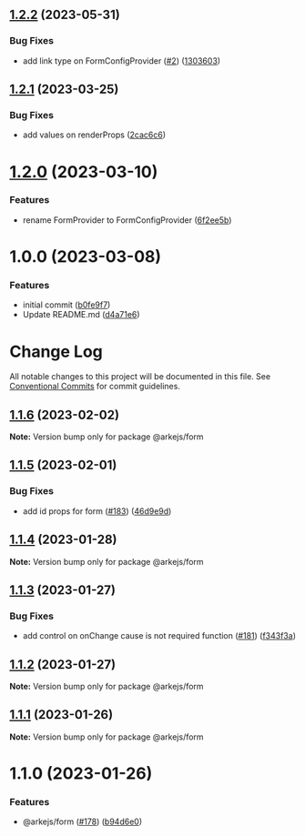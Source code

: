 ## [1.2.2](https://github.com/arkemishub/form/compare/v1.2.1...v1.2.2) (2023-05-31)


### Bug Fixes

* add link type on FormConfigProvider ([#2](https://github.com/arkemishub/form/issues/2)) ([1303603](https://github.com/arkemishub/form/commit/1303603bfc3aa8f658448441694d627a52231f0a))

## [1.2.1](https://github.com/arkemishub/form/compare/v1.2.0...v1.2.1) (2023-03-25)


### Bug Fixes

* add values on renderProps ([2cac6c6](https://github.com/arkemishub/form/commit/2cac6c63cf468d10b6fe7f40d9ec2437d49581da))

# [1.2.0](https://github.com/arkemishub/form/compare/v1.1.0...v1.2.0) (2023-03-10)


### Features

* rename FormProvider to FormConfigProvider ([6f2ee5b](https://github.com/arkemishub/form/commit/6f2ee5b3ae62452b489487eb2811c7d0b3a3134d))

# 1.0.0 (2023-03-08)


### Features

* initial commit ([b0fe9f7](https://github.com/arkemishub/form/commit/b0fe9f711daa8125ae9a443f61751f30a5fadda1))
* Update README.md ([d4a71e6](https://github.com/arkemishub/form/commit/d4a71e63fef52e96365f10adc666f3cdadaeb0fa))

# Change Log

All notable changes to this project will be documented in this file.
See [Conventional Commits](https://conventionalcommits.org) for commit guidelines.

## [1.1.6](https://github.com/arkemishub/arke-monorepo/compare/@arkejs/form@1.1.5...@arkejs/form@1.1.6) (2023-02-02)

**Note:** Version bump only for package @arkejs/form

## [1.1.5](https://github.com/arkemishub/arke-monorepo/compare/@arkejs/form@1.1.4...@arkejs/form@1.1.5) (2023-02-01)

### Bug Fixes

- add id props for form ([#183](https://github.com/arkemishub/arke-monorepo/issues/183)) ([46d9e9d](https://github.com/arkemishub/arke-monorepo/commit/46d9e9d35ec60a755b468a7341aa0cd4b553032a))

## [1.1.4](https://github.com/arkemishub/arke-monorepo/compare/@arkejs/form@1.1.3...@arkejs/form@1.1.4) (2023-01-28)

**Note:** Version bump only for package @arkejs/form

## [1.1.3](https://github.com/arkemishub/arke-monorepo/compare/@arkejs/form@1.1.2...@arkejs/form@1.1.3) (2023-01-27)

### Bug Fixes

- add control on onChange cause is not required function ([#181](https://github.com/arkemishub/arke-monorepo/issues/181)) ([f343f3a](https://github.com/arkemishub/arke-monorepo/commit/f343f3a284cf0155bc1766385e746f87a0869d06))

## [1.1.2](https://github.com/arkemishub/arke-monorepo/compare/@arkejs/form@1.1.1...@arkejs/form@1.1.2) (2023-01-27)

**Note:** Version bump only for package @arkejs/form

## [1.1.1](https://github.com/arkemishub/arke-monorepo/compare/@arkejs/form@1.1.0...@arkejs/form@1.1.1) (2023-01-26)

**Note:** Version bump only for package @arkejs/form

# 1.1.0 (2023-01-26)

### Features

- @arkejs/form ([#178](https://github.com/arkemishub/arke-monorepo/issues/178)) ([b94d6e0](https://github.com/arkemishub/arke-monorepo/commit/b94d6e062e5e7aa2d17b48f8d78f40eac7042dea))
